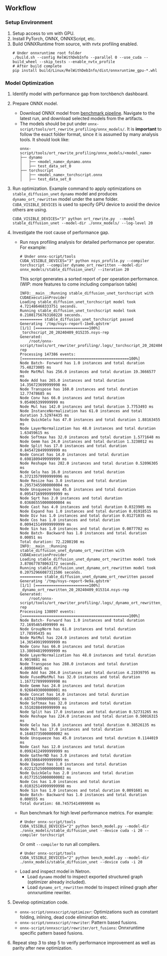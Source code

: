## Workflow

### Setup Environment

1. Setup access to vm with GPU.
2. Install PyTorch, ONNX, ONNXScript, etc.
3. Build ONNXRuntime from source, with nvtx profiling enabled.
    ```
    # Under onnxruntime root folder
    ./build.sh --config RelWithDebInfo --parallel 0 --use_cuda --build_wheel --skip_tests --enable_nvtx_profile
    # After build complete
    pip install build/Linux/RelWithDebInfo/dist/onnxruntime_gpu-*.whl
    ```

### Model Optimization

1. Identify model with performance gap from torchbench dashboard.
2. Prepare ONNX model.
    <!-- - (Optional) Run torchbench locally to retrieve exported model.  -->
    - Download ONNX model from [benchmark pipeline](https://dev.azure.com/onnxconverter/ONNXConverter/_build?definitionId=7&_a=summary). Navigate to the latest run, and download selected models from the artifacts.
    - The models should be put under `onnx-script/tools/ort_rewrite_profiling/onnx_models/`. It is **important** to follow the exact folder format, since it is assumed by many analysis tools. It should look like:
        ```
        onnx-script/tools/ort_rewrite_profiling/onnx_models/<model_name>
        ├── dynamo
        │   ├── <model_name>_dynamo.onnx
        │   ├── test_data_set_0
        ├── torchscript
        │   ├── <model_name>_torchscript.onnx
        │   ├── test_data_set_0
        ```

3. Run optimization. Example command to apply optimizations on `stable_diffusion_unet` `dynamo` model and produces `dynamo_ort_rewritten` model under the same folder. `CUDA_VISIBLE_DEVICES` is used to specify GPU device to avoid the device others are using.
    ```
    CUDA_VISIBLE_DEVICES="3" python ort_rewrite.py  --model stable_diffusion_unet --model-dir ./onnx_models/ --log-level 20
    ```

4. Investigate the root cause of performance gap.
    - Run nsys profiling analysis for detailed performance per operator. For example:
        ```
        # Under onnx-script/tools
        CUDA_VISIBLE_DEVICES="3" python nsys_profile.py --compiler torchscript --compiler dynamo_ort_rewritten --model-dir onnx_models/stable_diffusion_unet/ --iteration 20
        ```
        This script generates a sorted report of per operation performance. (WIP: more features to come including comparison table)
        ```
        INFO:__main__:Running stable_diffusion_unet_torchscript with CUDAExecutionProvider
        Loading stable_diffusion_unet_torchscript model took 4.721486468333751 seconds.
        Running stable_diffusion_unet_torchscript model took 0.21081756763160228 seconds.
        ========== stable_diffusion_unet_torchscript passed
        Generating '/tmp/nsys-report-1be0.qdstrm'
        [1/1] [========================100%] _torchscript_20_20240409_015235.nsys-rep
        Generated:
            /root/onnx-script/tools/ort_rewriter_profiling/.logs/_torchscript_20_20240409_015235.nsys-rep
        Processing 147386 events: [================================================100%]
        Node Batch- Forward has 1.0 instances and total duration 75.48273005 ms
        Node MatMul has 256.0 instances and total duration 19.3666577 ms
        Node Add has 265.0 instances and total duration 14.356723699999998 ms
        Node Transpose has 160.0 instances and total duration 12.77478685 ms
        Node Conv has 66.0 instances and total duration 9.054065399999999 ms
        Node Mul has 142.0 instances and total duration 3.7753493 ms
        Node InstanceNormalization has 61.0 instances and total duration 3.52974435 ms
        Node QuickGelu has 47.0 instances and total duration 1.88163455 ms
        Node LayerNormalization has 48.0 instances and total duration 1.63459615 ms
        Node Softmax has 32.0 instances and total duration 1.5771648 ms
        Node Gemm has 24.0 instances and total duration 1.3238012 ms
        Node Split has 17.0 instances and total duration 0.8454728499999999 ms
        Node Concat has 14.0 instances and total duration 0.6981809499999999 ms
        Node Reshape has 282.0 instances and total duration 0.52096305 ms
        Node Gelu has 16.0 instances and total duration 0.37213579999999996 ms
        Node Resize has 3.0 instances and total duration 0.29573455000000004 ms
        Node Unsqueeze has 45.0 instances and total duration 0.09547169999999999 ms
        Node Sqrt has 2.0 instances and total duration 0.036865550000000004 ms
        Node Cast has 4.0 instances and total duration 0.0323905 ms
        Node Expand has 1.0 instances and total duration 0.01918515 ms
        Node Div has 1.0 instances and total duration 0.01271035 ms
        Node Cos has 1.0 instances and total duration 0.009415149999999999 ms
        Node Sin has 1.0 instances and total duration 0.0077702 ms
        Node Batch- Backward has 1.0 instances and total duration 0.00051 ms
        Total duration: 72.2208198 ms
        INFO:__main__:Running stable_diffusion_unet_dynamo_ort_rewritten with CUDAExecutionProvider
        Loading stable_diffusion_unet_dynamo_ort_rewritten model took 3.878677878063172 seconds.
        Running stable_diffusion_unet_dynamo_ort_rewritten model took 0.20752966087311506 seconds.
        ========== stable_diffusion_unet_dynamo_ort_rewritten passed
        Generating '/tmp/nsys-report-9e9a.qdstrm'
        [1/1] [========================100%] _dynamo_ort_rewritten_20_20240409_015314.nsys-rep
        Generated:
            /root/onnx-script/tools/ort_rewriter_profiling/.logs/_dynamo_ort_rewritten_20_20240409_015314.nsys-rep
        Processing 138097 events: [================================================100%]
        Node Batch- Forward has 1.0 instances and total duration 72.16954654999999 ms
        Node GroupNorm has 61.0 instances and total duration 17.78595435 ms
        Node MatMul has 224.0 instances and total duration 14.365499199999999 ms
        Node Conv has 66.0 instances and total duration 13.386948199999999 ms
        Node LayerNormalization has 48.0 instances and total duration 8.9019881 ms
        Node Transpose has 288.0 instances and total duration 4.80908445 ms
        Node Add has 204.0 instances and total duration 4.21939795 ms
        Node FusedMatMul has 32.0 instances and total duration 1.1677278999999998 ms
        Node Gemm has 24.0 instances and total duration 0.9268493000000001 ms
        Node Concat has 14.0 instances and total duration 0.6874159000000001 ms
        Node Softmax has 32.0 instances and total duration 0.5510288499999999 ms
        Node Split has 17.0 instances and total duration 0.52731265 ms
        Node Reshape has 224.0 instances and total duration 0.50016315 ms
        Node Gelu has 16.0 instances and total duration 0.38526135 ms
        Node Mul has 17.0 instances and total duration 0.16483735000000002 ms
        Node Unsqueeze has 45.0 instances and total duration 0.1144019 ms
        Node Cast has 12.0 instances and total duration 0.09924124999999999 ms
        Node GatherND has 3.0 instances and total duration 0.09330664999999999 ms
        Node Expand has 1.0 instances and total duration 0.022125250000000003 ms
        Node QuickGelu has 2.0 instances and total duration 0.017725150000000002 ms
        Node Cos has 1.0 instances and total duration 0.010325149999999998 ms
        Node Sin has 1.0 instances and total duration 0.0091601 ms
        Node Batch- Backward has 1.0 instances and total duration 0.000555 ms
        Total duration: 68.74575414999998 ms
        ```
    - Run benchmark for high level performance metrics. For example:
        ```
        # Under onnx-script/tools
        CUDA_VISIBLE_DEVICES="2" python bench_model.py --model-dir ./onnx_models/stable_diffusion_unet --device cuda -i 20 --compiler torchscript
        ```
        Or omit `--compiler` to run all compilers.
        ```
        # Under onnx-script/tools
        CUDA_VISIBLE_DEVICES="2" python bench_model.py --model-dir ./onnx_models/stable_diffusion_unet --device cuda -i 20
        ```
    - Load and inspect model in Netron.
        - Load `dynamo` model to inspect exported structured graph (optimizer already included).
        - Load `dynamo_ort_rewritten` model to inspect inlined graph after onnxruntime rewriter.

5. Develop optimization code.
    - `onnx-script/onnxscript/optimizer`: Optimizations such as constant folding, inlining, dead code elimination etc.
    - `onnx-script/onnxscript/rewriter`: Pattern based fusions.
    - `onnx-script/onnxscript/rewriter/ort_fusions`: Onnxruntime specific pattern based fusions.

6. Repeat step 3 to step 5 to verify performance improvement as well as parity after new optimization.
